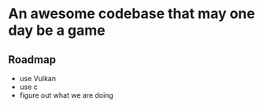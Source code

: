 # An awesome codebase that may one day be a game

## Roadmap
 - use Vulkan
 - use c
 - figure out what we are doing
